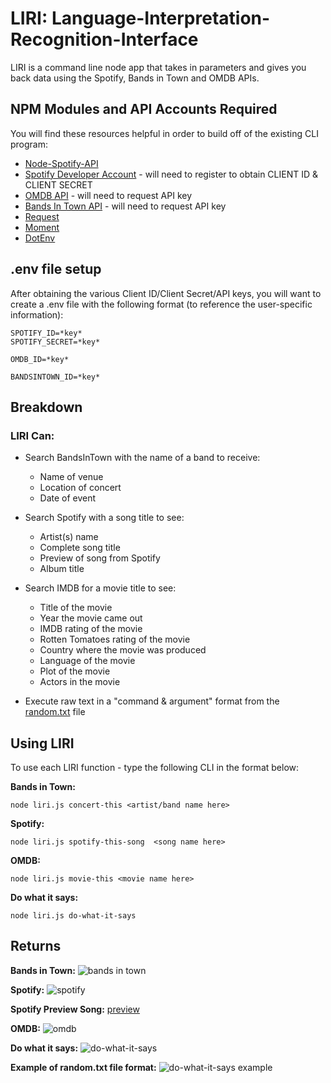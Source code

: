 
# LIRI: Language-Interpretation-Recognition-Interface

LIRI is a command line node app that takes in parameters and gives you back data using the Spotify, Bands in Town and OMDB APIs.

## NPM Modules and API Accounts Required

You will find these resources helpful in order to build off of the existing CLI program:

 - [Node-Spotify-API](https://www.npmjs.com/package/node-spotify-api)
 - [Spotify Developer Account](https://developer.spotify.com/my-applications/#!/) - will need to register
     to obtain CLIENT ID & CLIENT SECRET
 - [OMDB API](http://www.omdbapi.com/) - will need to request API key
 - [Bands In Town API](http://www.artists.bandsintown.com/bandsintown-api) - will need to request API key
 - [Request](https://www.npmjs.com/package/request)
 - [Moment](https://www.npmjs.com/package/moment)
 - [DotEnv](https://www.npmjs.com/package/dotenv)

## .env file setup

After obtaining the various Client ID/Client Secret/API keys, you will want to create a .env file with the following format (to reference the user-specific information):

    SPOTIFY_ID=*key*
    SPOTIFY_SECRET=*key*

    OMDB_ID=*key*

    BANDSINTOWN_ID=*key*

## Breakdown

### LIRI Can:

 - Search BandsInTown with the name of a band to receive:

    - Name of venue
    - Location of concert
    - Date of event

 - Search Spotify with a song title to see:
    - Artist(s) name
    - Complete song title
    - Preview of song from Spotify
    - Album title

 - Search IMDB for a movie title to see:
    - Title of the movie
    - Year the movie came out
    - IMDB rating of the movie
    - Rotten Tomatoes rating of the movie
    - Country where the movie was produced
    - Language of the movie
    - Plot of the movie
    - Actors in the movie

 - Execute raw text in a "command & argument" format from the [random.txt](https://github.com/rebake44/liri-node-app/blob/master/random.txt) file

## Using LIRI

To use each LIRI function - type the following CLI in the format below:

**Bands in Town:**

    node liri.js concert-this <artist/band name here>

**Spotify:**

    node liri.js spotify-this-song  <song name here>

**OMDB:**

    node liri.js movie-this <movie name here>

**Do what it says:**

    node liri.js do-what-it-says

## Returns

**Bands in Town:**
![bands in town](https://user-images.githubusercontent.com/40619158/47696044-fbdd4e80-dbd2-11e8-9051-217bf3208413.PNG)

**Spotify:**
![spotify](https://user-images.githubusercontent.com/40619158/47696124-4ced4280-dbd3-11e8-8602-5e9e54d426f0.PNG)

**Spotify Preview Song:**
[preview](https://drive.google.com/file/d/1u_icV0oOGlJ3ci1qdqKAIiMget9upYEL/view)

**OMDB:**
![omdb](https://user-images.githubusercontent.com/40619158/47696113-41018080-dbd3-11e8-8b37-d9842a6535b3.PNG)

**Do what it says:**
![do-what-it-says](https://user-images.githubusercontent.com/40619158/47696133-58406e00-dbd3-11e8-9570-ffc3fac889e5.PNG)

**Example of random.txt file format:**
![do-what-it-says example](https://user-images.githubusercontent.com/40619158/47696175-976ebf00-dbd3-11e8-9294-707576ab6b47.PNG)
